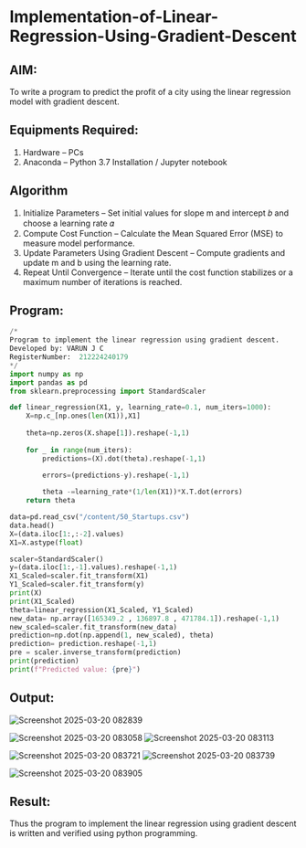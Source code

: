 # Implementation-of-Linear-Regression-Using-Gradient-Descent

## AIM:
To write a program to predict the profit of a city using the linear regression model with gradient descent.

## Equipments Required:
1. Hardware – PCs
2. Anaconda – Python 3.7 Installation / Jupyter notebook

## Algorithm
1. Initialize Parameters – Set initial values for slope m and intercept 𝑏 and choose a learning rate 𝛼
2. Compute Cost Function – Calculate the Mean Squared Error (MSE) to measure model performance.
3. Update Parameters Using Gradient Descent – Compute gradients and update m and b using the learning rate.
4. Repeat Until Convergence – Iterate until the cost function stabilizes or a maximum number of iterations is reached.

## Program:
```PYTHON
/*
Program to implement the linear regression using gradient descent.
Developed by: VARUN J C 
RegisterNumber:  212224240179
*/
import numpy as np
import pandas as pd 
from sklearn.preprocessing import StandardScaler

def linear_regression(X1, y, learning_rate=0.1, num_iters=1000):
    X=np.c_[np.ones(len(X1)),X1]
    
    theta=np.zeros(X.shape[1]).reshape(-1,1)
    
    for _ in range(num_iters):
        predictions=(X).dot(theta).reshape(-1,1)
        
        errors=(predictions-y).reshape(-1,1)

        theta -=learning_rate*(1/len(X1))*X.T.dot(errors)
    return theta

data=pd.read_csv("/content/50_Startups.csv")
data.head()
X=(data.iloc[1:,:-2].values)
X1=X.astype(float)

scaler=StandardScaler()
y=(data.iloc[1:,-1].values).reshape(-1,1)
X1_Scaled=scaler.fit_transform(X1)
Y1_Scaled=scaler.fit_transform(y)
print(X)
print(X1_Scaled)
theta=linear_regression(X1_Scaled, Y1_Scaled)
new_data= np.array([165349.2 , 136897.8 , 471784.1]).reshape(-1,1)
new_scaled=scaler.fit_transform(new_data)
prediction=np.dot(np.append(1, new_scaled), theta)
prediction= prediction.reshape(-1,1)
pre = scaler.inverse_transform(prediction)
print(prediction)
print(f"Predicted value: {pre}")
```

## Output:
![Screenshot 2025-03-20 082839](https://github.com/user-attachments/assets/bdfaf8e2-550c-4b8e-817d-f08a69f78e1d)


![Screenshot 2025-03-20 083058](https://github.com/user-attachments/assets/a6446255-8ad1-4691-a613-47c2f61c609d)
![Screenshot 2025-03-20 083113](https://github.com/user-attachments/assets/58ee41a7-c6c3-4f3e-a66f-b62eb95ab3b4)


![Screenshot 2025-03-20 083721](https://github.com/user-attachments/assets/48db31c3-62f3-4f2b-9a60-d5aa5c6d70e2)
![Screenshot 2025-03-20 083739](https://github.com/user-attachments/assets/34af5341-bec4-4880-beaf-655561dc8ec8)


![Screenshot 2025-03-20 083905](https://github.com/user-attachments/assets/6bc9b9ae-ace9-4d75-827a-4e07214165d4)





## Result:
Thus the program to implement the linear regression using gradient descent is written and verified using python programming.
